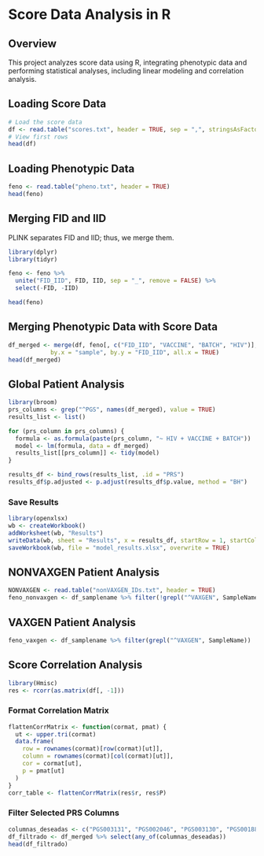 # Score Data Analysis in R

## Overview
This project analyzes score data using R, integrating phenotypic data and performing statistical analyses, including linear modeling and correlation analysis.

## Loading Score Data
```r
# Load the score data
df <- read.table("scores.txt", header = TRUE, sep = ",", stringsAsFactors = FALSE)
# View first rows
head(df)
```

## Loading Phenotypic Data
```r
feno <- read.table("pheno.txt", header = TRUE)
head(feno)
```

## Merging FID and IID
PLINK separates FID and IID; thus, we merge them.
```r
library(dplyr)
library(tidyr)

feno <- feno %>%
  unite("FID_IID", FID, IID, sep = "_", remove = FALSE) %>%
  select(-FID, -IID)

head(feno)
```

## Merging Phenotypic Data with Score Data
```r
df_merged <- merge(df, feno[, c("FID_IID", "VACCINE", "BATCH", "HIV")],
            by.x = "sample", by.y = "FID_IID", all.x = TRUE)
head(df_merged)
```

## Global Patient Analysis
```r
library(broom)
prs_columns <- grep("^PGS", names(df_merged), value = TRUE)
results_list <- list()

for (prs_column in prs_columns) {
  formula <- as.formula(paste(prs_column, "~ HIV + VACCINE + BATCH"))
  model <- lm(formula, data = df_merged)
  results_list[[prs_column]] <- tidy(model)
}

results_df <- bind_rows(results_list, .id = "PRS")
results_df$p.adjusted <- p.adjust(results_df$p.value, method = "BH")
```

### Save Results
```r
library(openxlsx)
wb <- createWorkbook()
addWorksheet(wb, "Results")
writeData(wb, sheet = "Results", x = results_df, startRow = 1, startCol = 1)
saveWorkbook(wb, file = "model_results.xlsx", overwrite = TRUE)
```

## NONVAXGEN Patient Analysis
```r
NONVAXGEN <- read.table("nonVAXGEN_IDs.txt", header = TRUE)
feno_nonvaxgen <- df_samplename %>% filter(!grepl("^VAXGEN", SampleName))
```

## VAXGEN Patient Analysis
```r
feno_vaxgen <- df_samplename %>% filter(grepl("^VAXGEN", SampleName))
```

## Score Correlation Analysis
```r
library(Hmisc)
res <- rcorr(as.matrix(df[, -1]))
```

### Format Correlation Matrix
```r
flattenCorrMatrix <- function(cormat, pmat) {
  ut <- upper.tri(cormat)
  data.frame(
    row = rownames(cormat)[row(cormat)[ut]],
    column = rownames(cormat)[col(cormat)[ut]],
    cor = cormat[ut],
    p = pmat[ut]
  )
}
corr_table <- flattenCorrMatrix(res$r, res$P)
```

### Filter Selected PRS Columns
```r
columnas_deseadas <- c("PGS003131", "PGS002046", "PGS003130", "PGS001887", "PGS002802")
df_filtrado <- df_merged %>% select(any_of(columnas_deseadas))
head(df_filtrado)
```

